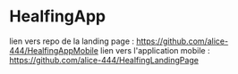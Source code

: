 # HealfingApp


lien vers repo de la landing page : https://github.com/alice-444/HealfingAppMobile
lien vers l'application mobile : https://github.com/alice-444/HealfingLandingPage

